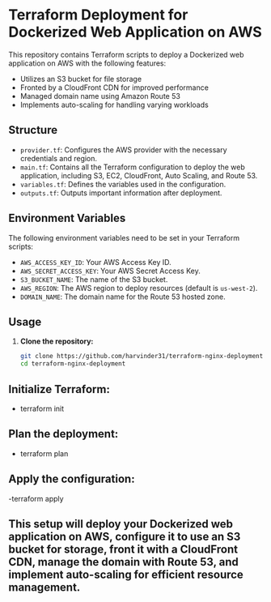 # Terraform Deployment for Dockerized Web Application on AWS

This repository contains Terraform scripts to deploy a Dockerized web application on AWS with the following features:
- Utilizes an S3 bucket for file storage
- Fronted by a CloudFront CDN for improved performance
- Managed domain name using Amazon Route 53
- Implements auto-scaling for handling varying workloads

## Structure

- `provider.tf`: Configures the AWS provider with the necessary credentials and region.
- `main.tf`: Contains all the Terraform configuration to deploy the web application, including S3, EC2, CloudFront, Auto 
  Scaling, and Route 53.
- `variables.tf`: Defines the variables used in the configuration.
- `outputs.tf`: Outputs important information after deployment.

## Environment Variables

The following environment variables need to be set in your Terraform scripts:
- `AWS_ACCESS_KEY_ID`: Your AWS Access Key ID.
- `AWS_SECRET_ACCESS_KEY`: Your AWS Secret Access Key.
- `S3_BUCKET_NAME`: The name of the S3 bucket.
- `AWS_REGION`: The AWS region to deploy resources (default is `us-west-2`).
- `DOMAIN_NAME`: The domain name for the Route 53 hosted zone.

## Usage

1. **Clone the repository:**

   ```sh
   git clone https://github.com/harvinder31/terraform-nginx-deployment.git
   cd terraform-nginx-deployment

## Initialize Terraform:
- terraform init
## Plan the deployment:
- terraform plan
## Apply the configuration:
-terraform apply

## This setup will deploy your Dockerized web application on AWS, configure it to use an S3 bucket for storage, front it with a CloudFront CDN, manage the domain with Route 53, and implement auto-scaling for efficient resource management.


